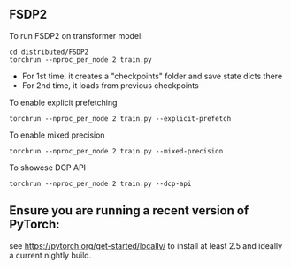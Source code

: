 ## FSDP2
To run FSDP2 on transformer model:
```
cd distributed/FSDP2
torchrun --nproc_per_node 2 train.py
```
* For 1st time, it creates a "checkpoints" folder and save state dicts there
* For 2nd time, it loads from previous checkpoints

To enable explicit prefetching
```
torchrun --nproc_per_node 2 train.py --explicit-prefetch
```

To enable mixed precision
```
torchrun --nproc_per_node 2 train.py --mixed-precision
```

To showcse DCP API
```
torchrun --nproc_per_node 2 train.py --dcp-api
```

## Ensure you are running a recent version of PyTorch:
see https://pytorch.org/get-started/locally/ to install at least 2.5 and ideally a current nightly build.
